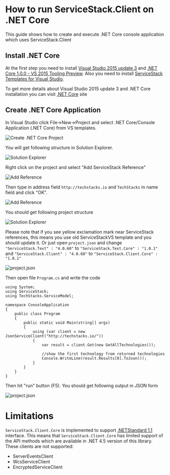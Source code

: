 # How to run ServiceStack.Client on .NET Core

This guide shows how to create and execute .NET Core console application which
uses ServiceStack.Client 

## Install .NET Core                                                                                                                                                           

At the first step you need to install [Visual Studio 2015 update 3](https://go.microsoft.com/fwlink/?LinkId=691129)  and [.NET Core 1.0.0 - VS 2015 Tooling Preview](https://go.microsoft.com/fwlink/?LinkId=817245).
Also you need to install [ServiceStack Templates for Visual Studio](https://visualstudiogallery.msdn.microsoft.com/5bd40817-0986-444d-a77d-482e43a48da7).

To get more details about Visual Studio 2015 update 3 and .NET Core installation 
you can visit [.NET Core](https://www.microsoft.com/net/core#windows) site

## Create .NET Core Application

In Visual Studio click File->New->Project and select .NET Core/Console Application (.NET Core) 
from VS templates.

![Create .NET Core Project](images/1-CreateProject.png)

You will get following structure in Solution Explorer.

![Solution Explorer](images/2-SolutionExplorer.png)

Right click on the project and select "Add ServiceStack Reference"

![Add Reference](images/3-AddReference.png)

Then type in address field `http://techstacks.io` and `TechStacks` in name field and click "OK".

![Add Reference](images/4-AddReference2.png)

You should get following project structure

![Solution Explorer](images/5-SolutionExplorer.png)

Please note that if you see yellow exclamation mark near ServiceStack references, 
this means you use old ServiceStackVS template and you should update it. Or just open `project.json`
and change `"ServiceStack.Text" : "4.0.60"` to `"ServiceStack.Text.Core" : "1.0.1"`
and `"ServiceStack.Client" : "4.0.60"` to `"ServiceStack.Client.Core" : "1.0.1"`

![project.json](images/6-projectjson.png)

Then open file `Program.cs` and write the code

    using System;
    using ServiceStack;
    using TechStacks.ServiceModel;

    namespace ConsoleApplication
    {
        public class Program
        {
            public static void Main(string[] args)
            {
                using (var client = new JsonServiceClient("http://techstacks.io/"))
                {
                    var result = client.Get(new GetAllTechnologies());

                    //show the first technology from returned technologies
                    Console.WriteLine(result.Results[0].ToJson());
                }
            }
        }
    }

Then hit "run" button (F5). You should get following output in JSON form

![project.json](images/7-result.png)

# Limitations

`ServiceStack.Client.Core` is implemented to support [.NETStandard 1.1](https://github.com/dotnet/corefx/blob/master/Documentation/architecture/net-platform-standard.md) interface. 
This means that `ServiceStack.Client.Core` has limited support of the API methods
which are available in .NET 4.5 version of this library. These clients are not supported:
 - ServerEventsClient
 - WcsServiceClient
 - EncryptedServiceClient
